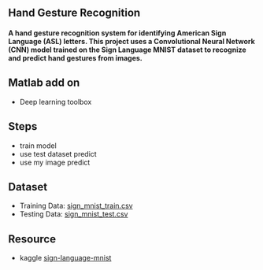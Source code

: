 
## Hand Gesture Recognition
#### A hand gesture recognition system for identifying American Sign Language (ASL) letters. This project uses a Convolutional Neural Network (CNN) model trained on the Sign Language MNIST dataset to recognize and predict hand gestures from images.

## Matlab add on
- Deep learning toolbox
## Steps
- train model
- use test dataset predict
- use my image predict
## Dataset
- Training Data: [sign_mnist_train.csv](/sign_mnist_train.csv)
- Testing Data: [sign_mnist_test.csv](/sign_mnist_test.csv)

## Resource 
- kaggle  [sign-language-mnist](https://www.kaggle.com/datasets/datamunge/sign-language-mnist/data資料集來源)
